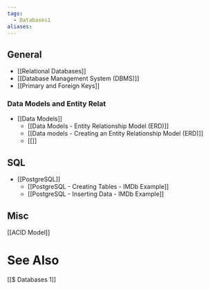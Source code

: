 ```yaml
---
tags:
  - Databases1
aliases:
---
```

## General
- [[Relational Databases]]
- [[Database Management System (DBMS)]]
- [[Primary and Foreign Keys]]


### Data Models and Entity Relat
- [[Data Models]]
	- [[Data Models - Entity Relationship Model (ERD)]]
	- [[Data models - Creating an Entity Relationship Model (ERD)]]
	- [[]]

## SQL
- [[PostgreSQL]]
	- [[PostgreSQL - Creating Tables - IMDb Example]]
	- [[PostgreSQL - Inserting Data - IMDb Example]]

## Misc
[[ACID Model]]

# See Also
[[$ Databases 1]]
